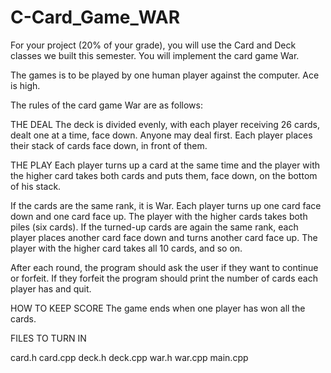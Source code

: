 # C-Card_Game_WAR

For your project (20% of your grade), you will use the Card and Deck classes we built this semester. You will implement the card game War.

The games is to be played by one human player against the computer. Ace is high.

The rules of the card game War are as follows:

THE DEAL
The deck is divided evenly, with each player receiving 26 cards, dealt one at a time, face down. Anyone may deal first. Each player places their stack of cards face down, in front of them.

THE PLAY
Each player turns up a card at the same time and the player with the higher card takes both cards and puts them, face down, on the bottom of his stack.

If the cards are the same rank, it is War. Each player turns up one card face down and one card face up. The player with the higher cards takes both piles (six cards). If the turned-up cards are again the same rank, each player places another card face down and turns another card face up. The player with the higher card takes all 10 cards, and so on.

After each round, the program should ask the user if they want to continue or forfeit. If they forfeit the program should print the number of cards each player has and quit.

HOW TO KEEP SCORE
The game ends when one player has won all the cards.

FILES TO TURN IN

card.h
card.cpp
deck.h
deck.cpp
war.h
war.cpp
main.cpp
